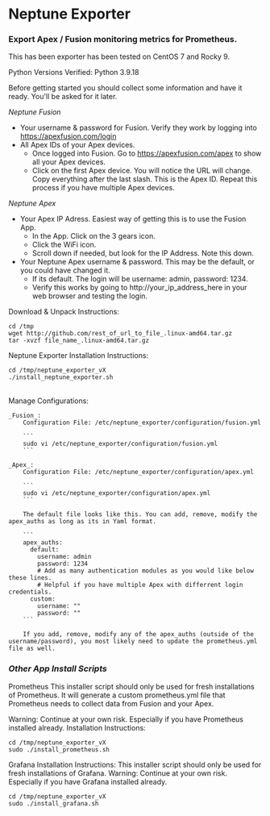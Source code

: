 # Neptune Exporter
### Export Apex / Fusion monitoring metrics for Prometheus.

This has been exporter has been tested on CentOS 7 and Rocky 9.<br>

Python Versions Verified: Python 3.9.18

Before getting started you should collect some information and have it ready. You'll be asked for it later.

_Neptune Fusion_
 - Your username & password for Fusion. Verify they work by logging into https://apexfusion.com/login
 - All Apex IDs of your Apex devices.
    - Once logged into Fusion. Go to https://apexfusion.com/apex to show all your Apex devices.
    - Click on the first Apex device. You will notice the URL will change. Copy everything after the last slash. This is the Apex ID. Repeat this process if you have multiple Apex devices.

_Neptune Apex_
 - Your Apex IP Adress. Easiest way of getting this is to use the Fusion App.
    - In the App. Click on the 3 gears icon.
    - Click the WiFi icon.
    - Scroll down if needed, but look for the IP Address. Note this down.
 - Your Neptune Apex username & password. This may be the default, or you could have changed it.
    - If its default. The login will be username: admin, password: 1234.
    - Verify this works by going to http://your_ip_address_here in your web browser and testing the login.

Download & Unpack Instructions:
```
cd /tmp
wget http://github.com/rest_of_url_to_file_.linux-amd64.tar.gz
tar -xvzf file_name_.linux-amd64.tar.gz
```

Neptune Exporter Installation Instructions:
```
cd /tmp/neptune_exporter_vX
./install_neptune_exporter.sh
```
<BR>
Manage Configurations:

    _Fusion_:
        Configuration File: /etc/neptune_exporter/configuration/fusion.yml

        ```
        sudo vi /etc/neptune_exporter/configuration/fusion.yml
        ```
 
    _Apex_:
        Configuration File: /etc/neptune_exporter/configuration/apex.yml
        
        ```
        sudo vi /etc/neptune_exporter/configuration/apex.yml
        ```

        The default file looks like this. You can add, remove, modify the apex_auths as long as its in Yaml format.

        ```
        apex_auths:
          default:
            username: admin
            password: 1234
            # Add as many authentication modules as you would like below these lines. 
            # Helpful if you have multiple Apex with differrent login credentials.
          custom:
            username: ""
            password: ""
        ```

        If you add, remove, modify any of the apex_auths (outside of the username/password), you most likely need to update the prometheus.yml file as well.

### _Other App Install Scripts_
Prometheus
This installer script should only be used for fresh installations of Prometheus.
It will generate a custom prometheus.yml file that Prometheus needs to collect data from Fusion and your Apex.

Warning: Continue at your own risk. Especially if you have Prometheus installed already.
Installation Instructions:
```
cd /tmp/neptune_exporter_vX
sudo ./install_prometheus.sh
```

Grafana Installation Instructions:
This installer script should only be used for fresh installations of Grafana.
Warning: Continue at your own risk. Especially if you have Grafana installed already.
```
cd /tmp/neptune_exporter_vX
sudo ./install_grafana.sh
```
